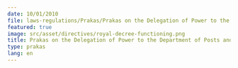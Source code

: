 ```yaml
---
date: 10/01/2010
file: laws-regulations/Prakas/Prakas on the Delegation of Power to the Department of Posts and Telecommunications in Managing Internet Cafe and Radiocommunication Services.pdf
featured: true
image: src/asset/directives/royal-decree-functioning.png
title: Prakas on the Delegation of Power to the Department of Posts and Telecommunications in Managing Internet Cafe and Radiocommunication Services
type: prakas
lang: en
---
```

